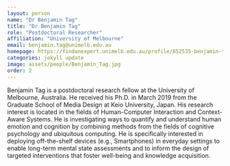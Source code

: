 ```yaml
---
layout: person
name: "Dr Benjamin Tag"
title: "Dr Benjamin Tag"
role: "Postdoctoral Researcher"
affiliation: "University of Melbourne"
email: benjamin.tag@unimelb.edu.au
homepage: https://findanexpert.unimelb.edu.au/profile/852535-benjamin-tag
categories: jekyll update
image: assets/people/Benjamin_Tag.jpg
order: 2
---
```

Benjamin Tag is a postdoctoral research fellow at the University of Melbourne, Australia. He received his Ph.D. in March 2019 from the Graduate School of Media Design at Keio University, Japan. 
His research interest is located in the fields of Human-Computer Interaction and Context-Aware Systems. He is investigating ways to quantify and understand human emotion and cognition by combining methods from the fields of cognitive psychology and ubiquitous computing. He is specifically interested in deploying off-the-shelf devices (e.g., Smartphones) in everyday settings to enable long-term mental state assessments and to inform the design of targeted interventions that foster well-being and knowledge acquisition.